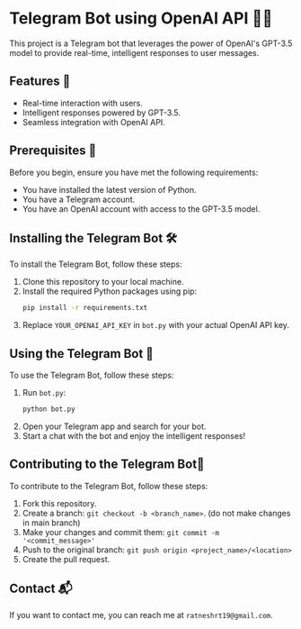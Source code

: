 
# Telegram Bot using OpenAI API 🤖🚀

This project is a Telegram bot that leverages the power of OpenAI's GPT-3.5 model to provide real-time, intelligent responses to user messages.

## Features 🌟

- Real-time interaction with users.
- Intelligent responses powered by GPT-3.5.
- Seamless integration with OpenAI API.

## Prerequisites 📝

Before you begin, ensure you have met the following requirements:

- You have installed the latest version of Python.
- You have a Telegram account.
- You have an OpenAI account with access to the GPT-3.5 model.

## Installing the Telegram Bot 🛠️

To install the Telegram Bot, follow these steps:

1. Clone this repository to your local machine.
2. Install the required Python packages using pip:
   ```bash
   pip install -r requirements.txt
3. Replace `YOUR_OPENAI_API_KEY` in `bot.py` with your actual OpenAI API key.

## Using the Telegram Bot 🚀

To use the Telegram Bot, follow these steps:

1. Run `bot.py`:
    ```bash
    python bot.py
2. Open your Telegram app and search for your bot.
3. Start a chat with the bot and enjoy the intelligent responses!

## Contributing to the Telegram Bot🤝

To contribute to the Telegram Bot, follow these steps:

1. Fork this repository.
2. Create a branch: `git checkout -b <branch_name>`. (do not make changes in main branch)
3. Make your changes and commit them: `git commit -m '<commit_message>'`
4. Push to the original branch: `git push origin <project_name>/<location>`
5. Create the pull request.

## Contact 📬
If you want to contact me, you can reach me at `ratneshrt19@gmail.com`.

